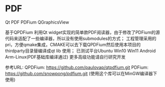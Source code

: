 # PDF
Qt PDF PDFium QGraphicsView

基于QPDFium 利用Qt widget实现的简单款PDF阅读器，由于修改了PDFium的源代码来适配了一些编译器，所以没有使用submodules的方式；
工程管理采用的pri，方便qmake集成，CMAKE可以去下载QPDFium然后使用本项目的thirdparty目录替编译成qt lib 使用；
已测试平台Ubuntu Win10 Win11 Android Arm-Linux(PDF基础库编译通过)
更多高级功能请自行研究开发

参考URL:
QPDFium: https://github.com/paulovap/qtpdfium.git
PDFium: https://github.com/snowpong/pdfium.git (使用这个库可以在MinGW编译器下使用)
